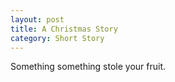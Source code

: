 ```yaml
---
layout: post
title: A Christmas Story
category: Short Story
---
```


Something something stole your fruit. 